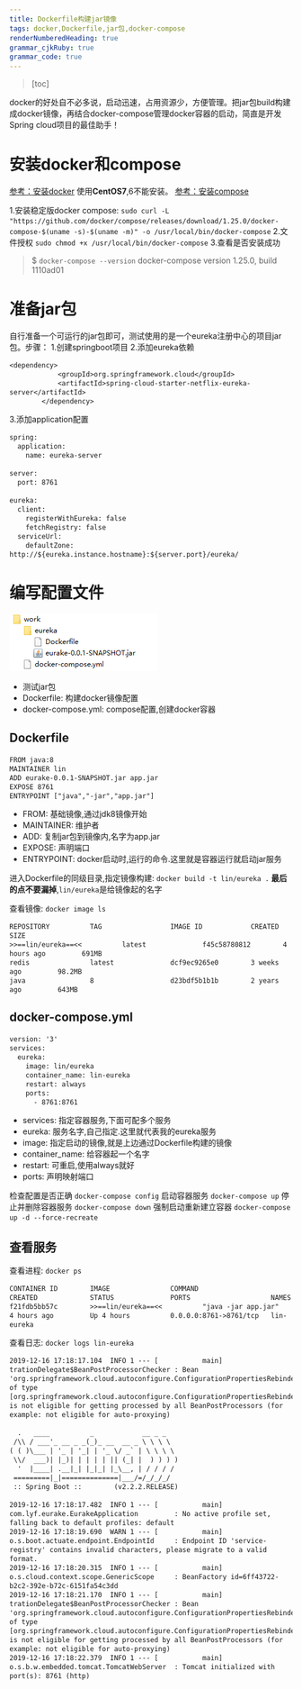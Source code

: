 ```yaml
---
title: Dockerfile构建jar镜像
tags: docker,Dockerfile,jar包,docker-compose
renderNumberedHeading: true
grammar_cjkRuby: true
grammar_code: true
---
```


> [toc]

docker的好处自不必多说，启动迅速，占用资源少，方便管理。把jar包build构建成docker镜像，再结合docker-compose管理docker容器的启动，简直是开发Spring cloud项目的最佳助手！


# 安装docker和compose
[参考：安装docker](https://www.cnblogs.com/linyufeng/p/10093568.html) 使用**CentOS7**,6不能安装。
[参考：安装compose](https://docs.docker.com/compose/install/)

1.安装稳定版docker compose:
`sudo curl -L "https://github.com/docker/compose/releases/download/1.25.0/docker-compose-$(uname -s)-$(uname -m)" -o /usr/local/bin/docker-compose`
2.文件授权
`sudo chmod +x /usr/local/bin/docker-compose`
3.查看是否安装成功
>$ `docker-compose --version`
docker-compose version 1.25.0, build 1110ad01


# 准备jar包
自行准备一个可运行的jar包即可，测试使用的是一个eureka注册中心的项目jar包。步骤：
1.创建springboot项目
2.添加eureka依赖
``` 
<dependency>
            <groupId>org.springframework.cloud</groupId>
            <artifactId>spring-cloud-starter-netflix-eureka-server</artifactId>
        </dependency>
```
3.添加application配置

``` 
spring:
  application:
    name: eureka-server

server:
  port: 8761

eureka:
  client:
    registerWithEureka: false
    fetchRegistry: false
  serviceUrl:
    defaultZone: http://${eureka.instance.hostname}:${server.port}/eureka/
```

# 编写配置文件

![目录结构](./images/1576634901248.png)

- 测试jar包
- Dockerfile: 构建docker镜像配置
- docker-compose.yml: compose配置,创建docker容器

## Dockerfile

``` 
FROM java:8
MAINTAINER lin
ADD eurake-0.0.1-SNAPSHOT.jar app.jar
EXPOSE 8761
ENTRYPOINT ["java","-jar","app.jar"]
```
- FROM: 基础镜像,通过jdk8镜像开始
- MAINTAINER: 维护者
- ADD: 复制jar包到镜像内,名字为app.jar
- EXPOSE: 声明端口
- ENTRYPOINT: docker启动时,运行的命令.这里就是容器运行就启动jar服务

进入Dockerfile的同级目录,指定镜像构建:
`docker build -t lin/eureka .` 
**最后的点不要漏掉**,`lin/eureka`是给镜像起的名字

查看镜像: `docker image ls`           

```
REPOSITORY          TAG                 IMAGE ID            CREATED             SIZE
>>==lin/eureka==<<          latest              f45c58780812        4 hours ago         691MB
redis               latest              dcf9ec9265e0        3 weeks ago         98.2MB
java                8                   d23bdf5b1b1b        2 years ago         643MB
```

## docker-compose.yml

``` 
version: '3'
services:
  eureka:
    image: lin/eureka
    container_name: lin-eureka
    restart: always
    ports:
      - 8761:8761
```
- services: 指定容器服务,下面可配多个服务
- eureka: 服务名字,自己指定.这里就代表我的eureka服务
- image: 指定启动的镜像,就是上边通过Dockerfile构建的镜像
- container_name: 给容器起一个名字
- restart: 可重启,使用always就好
- ports: 声明映射端口

检查配置是否正确
`docker-compose config`
启动容器服务
`docker-compose up`
停止并删除容器服务
`docker-compose down`
强制启动重新建立容器
`docker-compose up -d --force-recreate`

## 查看服务

查看进程: `docker ps`

``` 
CONTAINER ID        IMAGE               COMMAND                  CREATED             STATUS              PORTS                    NAMES
f21fdb5bb57c        >>==lin/eureka==<<          "java -jar app.jar"      4 hours ago         Up 4 hours          0.0.0.0:8761->8761/tcp   lin-eureka

```
查看日志: `docker logs lin-eureka`              

```
2019-12-16 17:18:17.104  INFO 1 --- [           main] trationDelegate$BeanPostProcessorChecker : Bean 'org.springframework.cloud.autoconfigure.ConfigurationPropertiesRebinderAutoConfiguration' of type [org.springframework.cloud.autoconfigure.ConfigurationPropertiesRebinderAutoConfiguration] is not eligible for getting processed by all BeanPostProcessors (for example: not eligible for auto-proxying)

  .   ____          _            __ _ _
 /\\ / ___'_ __ _ _(_)_ __  __ _ \ \ \ \
( ( )\___ | '_ | '_| | '_ \/ _` | \ \ \ \
 \\/  ___)| |_)| | | | | || (_| |  ) ) ) )
  '  |____| .__|_| |_|_| |_\__, | / / / /
 =========|_|==============|___/=/_/_/_/
 :: Spring Boot ::        (v2.2.2.RELEASE)

2019-12-16 17:18:17.482  INFO 1 --- [           main] com.lyf.eurake.EurakeApplication         : No active profile set, falling back to default profiles: default
2019-12-16 17:18:19.690  WARN 1 --- [           main] o.s.boot.actuate.endpoint.EndpointId     : Endpoint ID 'service-registry' contains invalid characters, please migrate to a valid format.
2019-12-16 17:18:20.315  INFO 1 --- [           main] o.s.cloud.context.scope.GenericScope     : BeanFactory id=6ff43722-b2c2-392e-b72c-6151fa54c3dd
2019-12-16 17:18:21.170  INFO 1 --- [           main] trationDelegate$BeanPostProcessorChecker : Bean 'org.springframework.cloud.autoconfigure.ConfigurationPropertiesRebinderAutoConfiguration' of type [org.springframework.cloud.autoconfigure.ConfigurationPropertiesRebinderAutoConfiguration] is not eligible for getting processed by all BeanPostProcessors (for example: not eligible for auto-proxying)
2019-12-16 17:18:22.379  INFO 1 --- [           main] o.s.b.w.embedded.tomcat.TomcatWebServer  : Tomcat initialized with port(s): 8761 (http)
```


